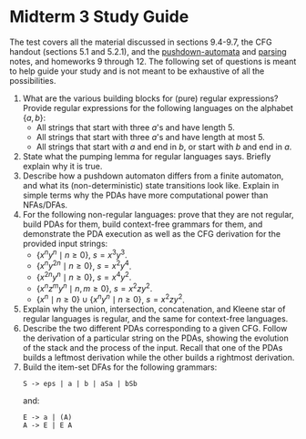 # Midterm 3 Study Guide

The test covers all the material discussed in sections 9.4-9.7, the CFG handout (sections 5.1 and 5.2.1), and the [pushdown-automata](notes/new_cfg_pushdown.md) and [parsing](notes/parsing.md) notes, and homeworks 9 through 12. The following set of questions is meant to help guide your study and is not meant to be exhaustive of all the possibilities.

1. What are the various building blocks for (pure) regular expressions? Provide regular expressions for the following languages on the alphabet $\{a,b\}$:
    - All strings that start with three $a$'s and have length 5.
    - All strings that start with three $a$'s and have length at most 5.
    - All strings that start with $a$ and end in $b$, or start with $b$ and end in $a$.
2. State what the pumping lemma for regular languages says. Briefly explain why it is true.
3. Describe how a pushdown automaton differs from a finite automaton, and what its (non-deterministic) state transitions look like. Explain in simple terms why the PDAs have more computational power than NFAs/DFAs.
4. For the following non-regular languages: prove that they are not regular, build PDAs for them, build context-free grammars for them, and demonstrate the PDA execution as well as the CFG derivation for the provided input strings:
    - $\{x^n y^{n} \mid n\geq 0\}$,  $s=x^3y^3$.
    - $\{x^n y^{2n} \mid n\geq 0\}$,  $s=x^2y^4$.
    - $\{x^{2n} y^n \mid n\geq 0\}$,  $s=x^4y^2$.
    - $\{x^n z^m y^n \mid n, m\geq 0\}$,  $s=x^2zy^2$.
    - $\{x^n \mid n\geq 0\} \cup \{x^n y^n \mid n\geq 0\}$,  $s=x^2zy^2$.
5. Explain why the union, intersection, concatenation, and Kleene star of regular languages is regular, and the same for context-free languages.
6. Describe the two different PDAs corresponding to a given CFG. Follow the derivation of a particular string on the PDAs, showing the evolution of the stack and the process of the input. Recall that one of the PDAs builds a leftmost derivation while the other builds a rightmost derivation.
7. Build the item-set DFAs for the following grammars:
    ```
    S -> eps | a | b | aSa | bSb
    ```
    and:
    ```
    E -> a | (A)
    A -> E | E A
    ```

